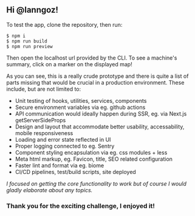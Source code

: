 ## Hi @lanngoz!
To test the app, clone the repository, then run:
```
$ npm i
$ npm run build
$ npm run preview
```
Then open the localhost url provided by the CLI. To see a machine's summary, click on a marker on the displayed map!

As you can see, this is a really crude prototype and there is quite a list of parts missing that would be crucial in a production environment.
These include, but are not limited to:

- Unit testing of hooks, utilities, services, components
- Secure environment variables via eg. github actions
- API communication would ideally happen during SSR, eg. via Next.js getServerSideProps
- Design and layout that accommodate better usability, accessability, mobile responsiveness
- Loading and error state reflected in UI
- Proper logging connected to eg. Sentry
- Component styling encapsulation via eg. css modules + less
- Meta html markup, eg. Favicon, title, SEO related configuration
- Faster lint and format via eg. biome
- CI/CD pipelines, test/build scripts, site deployed

*I focused on getting the core functionality to work but of course I would gladly elaborate about any topics.*

### Thank you for the exciting challenge, I enjoyed it!